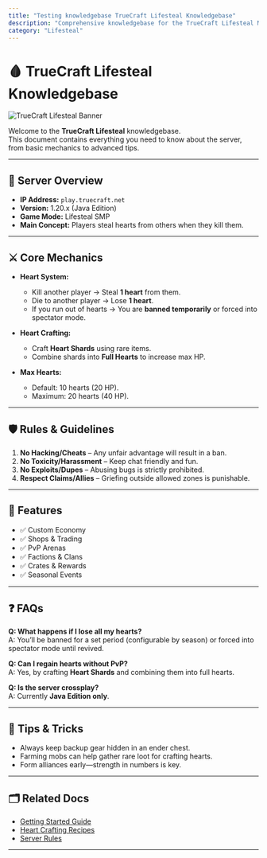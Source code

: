 ```yaml
---
title: "Testing knowledgebase TrueCraft Lifesteal Knowledgebase"
description: "Comprehensive knowledgebase for the TrueCraft Lifesteal Minecraft server, covering gameplay, rules, features, and FAQs."
category: "Lifesteal"
---
```


# 🩸 TrueCraft Lifesteal Knowledgebase

![TrueCraft Lifesteal Banner](https://img.redbull.com/images/c_crop,w_2640,h_1320,x_190,y_0/c_auto,w_1200,h_630/f_auto,q_auto/redbullcom/2025/8/11/dcusojkfgapu4zxe3gtb/minecraft-landscape)

Welcome to the **TrueCraft Lifesteal** knowledgebase.  
This document contains everything you need to know about the server, from basic mechanics to advanced tips.

---

## 📜 Server Overview
- **IP Address:** `play.truecraft.net`
- **Version:** 1.20.x (Java Edition)
- **Game Mode:** Lifesteal SMP
- **Main Concept:** Players steal hearts from others when they kill them.

---

## ⚔️ Core Mechanics
- **Heart System:**
  - Kill another player → Steal **1 heart** from them.
  - Die to another player → Lose **1 heart**.
  - If you run out of hearts → You are **banned temporarily** or forced into spectator mode.

- **Heart Crafting:**
  - Craft **Heart Shards** using rare items.
  - Combine shards into **Full Hearts** to increase max HP.

- **Max Hearts:**
  - Default: 10 hearts (20 HP).
  - Maximum: 20 hearts (40 HP).

---

## 🛡️ Rules & Guidelines
1. **No Hacking/Cheats** – Any unfair advantage will result in a ban.
2. **No Toxicity/Harassment** – Keep chat friendly and fun.
3. **No Exploits/Dupes** – Abusing bugs is strictly prohibited.
4. **Respect Claims/Allies** – Griefing outside allowed zones is punishable.

---

## 🏰 Features
- ✅ Custom Economy
- ✅ Shops & Trading
- ✅ PvP Arenas
- ✅ Factions & Clans
- ✅ Crates & Rewards
- ✅ Seasonal Events

---

## ❓ FAQs

**Q: What happens if I lose all my hearts?**  
A: You’ll be banned for a set period (configurable by season) or forced into spectator mode until revived.  

**Q: Can I regain hearts without PvP?**  
A: Yes, by crafting **Heart Shards** and combining them into full hearts.  

**Q: Is the server crossplay?**  
A: Currently **Java Edition only**.  

---

## 📌 Tips & Tricks
- Always keep backup gear hidden in an ender chest.  
- Farming mobs can help gather rare loot for crafting hearts.  
- Form alliances early—strength in numbers is key.  

---

## 🗂️ Related Docs
- [Getting Started Guide](./getting-started.md)
- [Heart Crafting Recipes](./recipes.md)
- [Server Rules](./rules.md)

---

